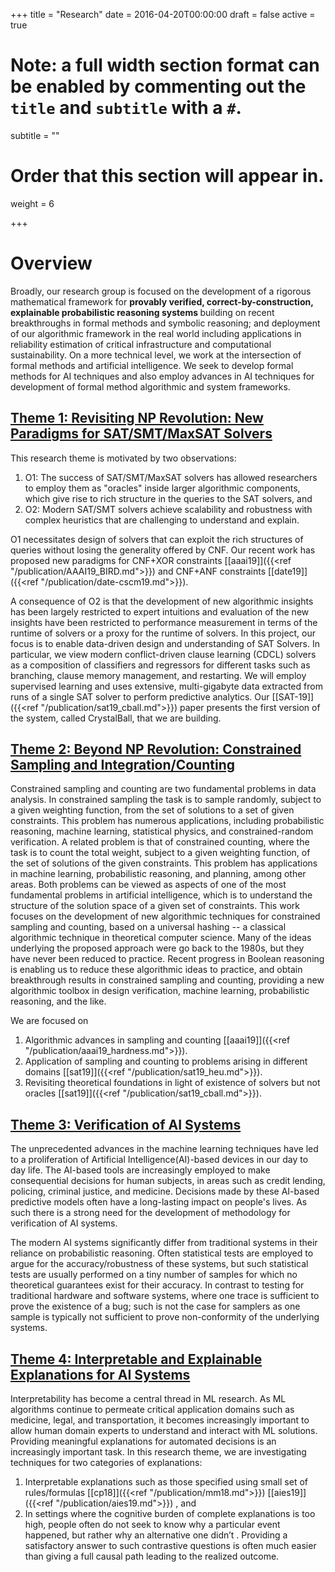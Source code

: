 +++
title = "Research"
date = 2016-04-20T00:00:00
draft = false
active = true


# Note: a full width section format can be enabled by commenting out the `title` and `subtitle` with a `#`.
subtitle = ""

# Order that this section will appear in.
weight = 6

+++

# __Overview__ 

Broadly, our research group is focused on the development of a rigorous mathematical framework for <b> provably verified, correct-by-construction, explainable probabilistic reasoning systems </b> building on recent breakthroughs in formal methods and symbolic reasoning; and deployment of our algorithmic framework in the real world including applications in reliability estimation of critical infrastructure and computational sustainability. On a more technical level, we work at the intersection of formal methods and artificial intelligence. We seek to develop formal methods for AI techniques and also employ advances in AI techniques for development of formal method algorithmic and system frameworks. 


## <u> Theme 1: Revisiting NP Revolution: New Paradigms for SAT/SMT/MaxSAT Solvers </u>

This research theme is motivated by two observations:

1. O1: The success of SAT/SMT/MaxSAT solvers has allowed researchers to employ them as "oracles" inside larger algorithmic components, which give rise to rich structure in the queries to the SAT solvers, and
2. O2: Modern SAT/SMT solvers achieve scalability and robustness with complex heuristics that are challenging to understand and explain. 

O1 necessitates design of solvers that can exploit the rich structures of queries without losing the generality offered by CNF. Our recent work has proposed new paradigms for CNF+XOR constraints
[[aaai19]]({{<ref "/publication/AAAI19_BIRD.md">}}) and CNF+ANF constraints [[date19]]({{<ref "/publication/date-cscm19.md">}}). 

A consequence of O2 is that the development of new algorithmic insights has been largely restricted to expert intuitions and evaluation of the new insights have been restricted to performance measurement in terms of the runtime of solvers or a proxy for the runtime of solvers. In this project, our focus is to enable data-driven design and understanding of SAT Solvers. In particular, we view modern conflict-driven clause learning (CDCL) solvers as a composition of classifiers and regressors for different tasks such as branching, clause memory management, and restarting. We  will employ supervised learning and uses extensive, multi-gigabyte data extracted from runs of a single SAT solver to perform predictive analytics. Our [[SAT-19]]({{<ref "/publication/sat19_cball.md">}}) paper presents the first version of the system, called CrystalBall, that we are building. 

 

## <u> Theme 2: Beyond NP Revolution: Constrained Sampling and Integration/Counting </u>

Constrained sampling and counting are two fundamental problems in data analysis. In constrained sampling the task is to sample randomly, subject to a given weighting function, from the set of solutions to a set of given constraints. This problem has numerous applications, including probabilistic reasoning, machine learning, statistical physics, and constrained-random verification. A related problem is that of constrained counting, where the task is to count the total weight, subject to a given weighting function, of the set of solutions of the given constraints. This problem has applications in machine learning, probabilistic reasoning, and planning, among other areas. Both problems can be viewed as aspects of one of the most fundamental problems in artificial intelligence, which is to understand the structure of the solution space of a given set of constraints. This work focuses on the development of new algorithmic techniques for constrained sampling and counting, based on a universal hashing -- a classical algorithmic technique in theoretical computer science. Many of the ideas underlying the proposed approach were go back to the 1980s, but they have never been reduced to practice. Recent progress in Boolean reasoning is enabling us to reduce these algorithmic ideas to practice, and obtain breakthrough results in constrained sampling and counting, providing a new algorithmic toolbox in design verification, machine learning, probabilistic reasoning, and the like. 

We are focused on

1. Algorithmic advances in sampling and counting [[aaai19]]({{<ref "/publication/aaai19_hardness.md">}}).
2. Application of sampling and counting to problems arising in different domains [[sat19]]({{<ref "/publication/sat19_heu.md">}}).
3. Revisiting theoretical foundations in light of existence of solvers but not oracles [[sat19]]({{<ref "/publication/sat19_cball.md">}}).  


## <u> Theme 3: Verification of AI Systems </u>

The unprecedented advances in the machine learning techniques have led to a proliferation of Artificial Intelligence(AI)-based devices in our day to day life. The AI-based tools are increasingly employed to make consequential decisions for human subjects, in areas such as credit lending, policing, criminal justice, and medicine. Decisions made by these AI-based predictive models often have a long-lasting impact on people's lives. As such there is a strong need for the development of methodology for verification of AI systems. 

The modern AI systems significantly differ from traditional systems in their reliance on probabilistic reasoning.  Often statistical tests are employed to argue for the accuracy/robustness of these systems, but such statistical tests are usually performed on a tiny number of samples for which no theoretical guarantees exist for their accuracy. In contrast to testing for traditional hardware and software systems, where one trace is sufficient to prove the existence of a bug; such is not the case for samplers as one sample is typically not sufficient to prove non-conformity of the underlying systems. 


## <u> Theme 4: Interpretable and Explainable Explanations for AI Systems </u>

Interpretability has become a central thread in ML research. As ML algorithms
continue to permeate critical application domains such as medicine, legal, and
transportation, it becomes increasingly important to allow human domain experts to
understand and interact with ML solutions. Providing meaningful explanations for automated
decisions is an increasingly important task. In this research theme, we are investigating techniques for two categories of explanations:

1. Interpretable explanations such as those specified using small set of rules/formulas [[cp18]]({{<ref "/publication/mm18.md">}}) [[aies19]]({{<ref "/publication/aies19.md">}}) , and
2. In settings where the cognitive burden of complete explanations is too high, people often do not seek to know why
a particular event happened, but rather why an alternative one
didn’t . Providing a satisfactory answer to such
contrastive questions is often much easier than giving a full
causal path leading to the realized outcome. 

